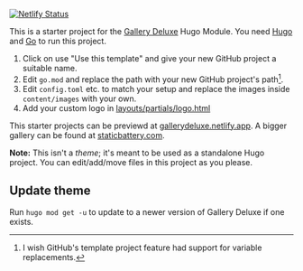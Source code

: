 [![Netlify Status](https://api.netlify.com/api/v1/badges/fe020ffb-29ff-409c-905b-6f00175091d0/deploy-status)](https://app.netlify.com/sites/gallerydeluxe/deploys)

This is a starter project for the [Gallery Deluxe](https://github.com/bep/gallerydeluxe) Hugo Module. You need [Hugo](https://gohugo.io/getting-started/installing/) and [Go](https://go.dev/dl/) to run this project.

1. Click on use "Use this template" and give your new GitHub project a suitable name.
1. Edit `go.mod` and replace the path with your new GitHub project's path[^1]. 
1. Edit `config.toml` etc. to match your setup and replace the images inside `content/images` with your own.
1. Add your custom logo in [layouts/partials/logo.html](layouts/partials/logo.html)

This starter projects can be previewd at [gallerydeluxe.netlify.app](https://gallerydeluxe.netlify.app/). A bigger gallery can be found at [staticbattery.com](https://staticbattery.com/).

**Note:** This isn't a _theme_; it's meant to be used as a standalone Hugo project. You can edit/add/move files in this project as you please.

## Update theme

Run `hugo mod get -u` to update to a newer version of Gallery Deluxe if one exists.

[^1]: I wish GitHub's template project feature had support for variable replacements.
